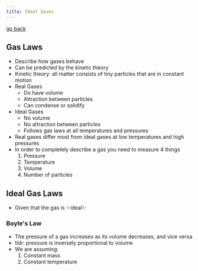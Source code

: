 ```yaml
---
title: Ideal Gases
---
```


[go back](11Subjects/11Chemistry.md)

## Gas Laws
- Describe how gases behave
- Can be predicted by the kinetic theory
- Kinetic theory: all matter consists of tiny particles that are in constant motion
- Real Gases
	- Do have volume
	- Attraction between particles
	- Can condense or solidify
- Ideal Gases
	- No volume
	- No attraction between particles
	- Follows gas laws at all temperatures and pressures
- Real gases differ most from ideal gases at low temperatures and high pressures
- In order to completely describe a gas you need to measure 4 things
	1. Pressure
	2. Temperature
	3. Volume
	4. Number of particles

## Ideal Gas Laws
- Given that the gas is ✨ideal✨
### Boyle's Law
- The pressure of a gas increases as its volume decreases, and vice versa
- tldr: pressure is inversely proportional to volume
- We are assuming:
	1. Constant mass
	2. Constant temperature